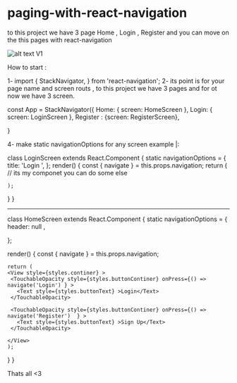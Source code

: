 # paging-with-react-navigation
to this project we have 3 page Home , Login , Register and you can move on the this pages with react-navigation

![alt text](https://image.ibb.co/nByZa6/Screenshot_1511172258.png) V1





How to start :

1- import {  StackNavigator, } from 'react-navigation';
2- its point is for your page name and screen routs , to this project we have 3 pages and for ot now we have 3 screen.

const App = StackNavigator({
  Home: { screen: HomeScreen },
  Login: { screen: LoginScreen },
  Register : {screen: RegisterScreen},
  

}


4- make static navigationOptions  for any screen example |: 

class LoginScreen extends React.Component {
  static navigationOptions = {
    title: 'Login  ',
  };
  render() {
    const { navigate } = this.props.navigation;
    return (
     <Login /> // its my componet you can do some else
     
    );
  }
}


 -------------------------------------------------------------------------------------



 class HomeScreen extends React.Component {
  static  navigationOptions = { 
    header: null ,
 
  };
 
  render() {
    const { navigate } = this.props.navigation;

   
    return (
    <View style={styles.continer} >
     <TouchableOpacity style={styles.buttonContiner} onPress={() => navigate('Login') } >
       <Text style={styles.buttonText} >Login</Text>
     </TouchableOpacity>

     <TouchableOpacity style={styles.buttonContiner} onPress={() => navigate('Register')  } >
       <Text style={styles.buttonText} >Sign Up</Text>
     </TouchableOpacity>
 
    </View>
    );
  }
}








Thats all <3
